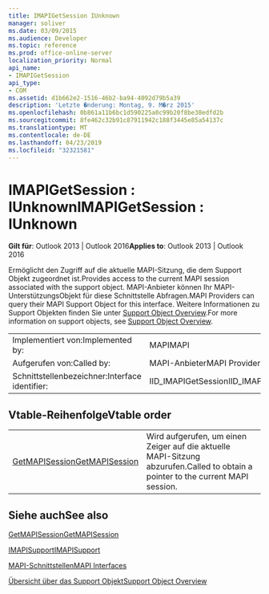 ```yaml
---
title: IMAPIGetSession IUnknown
manager: soliver
ms.date: 03/09/2015
ms.audience: Developer
ms.topic: reference
ms.prod: office-online-server
localization_priority: Normal
api_name:
- IMAPIGetSession
api_type:
- COM
ms.assetid: d1b662e2-1516-46b2-ba94-4092d79b5a39
description: 'Letzte �nderung: Montag, 9. M�rz 2015'
ms.openlocfilehash: 0b861a11b6bc1d590225a0c99b20f8be38edfd2b
ms.sourcegitcommit: 8fe462c32b91c87911942c188f3445e85a54137c
ms.translationtype: MT
ms.contentlocale: de-DE
ms.lasthandoff: 04/23/2019
ms.locfileid: "32321581"
---
```

# <a name="imapigetsession--iunknown"></a><span data-ttu-id="642a9-103">IMAPIGetSession : IUnknown</span><span class="sxs-lookup"><span data-stu-id="642a9-103">IMAPIGetSession : IUnknown</span></span>

  
  
<span data-ttu-id="642a9-104">**Gilt für**: Outlook 2013 | Outlook 2016</span><span class="sxs-lookup"><span data-stu-id="642a9-104">**Applies to**: Outlook 2013 | Outlook 2016</span></span> 
  
<span data-ttu-id="642a9-105">Ermöglicht den Zugriff auf die aktuelle MAPI-Sitzung, die dem Support Objekt zugeordnet ist.</span><span class="sxs-lookup"><span data-stu-id="642a9-105">Provides access to the current MAPI session associated with the support object.</span></span> <span data-ttu-id="642a9-106">MAPI-Anbieter können Ihr MAPI-UnterstützungsObjekt für diese Schnittstelle Abfragen.</span><span class="sxs-lookup"><span data-stu-id="642a9-106">MAPI Providers can query their MAPI Support Object for this interface.</span></span> <span data-ttu-id="642a9-107">Weitere Informationen zu Support Objekten finden Sie unter [Support Object Overview](support-object-overview.md).</span><span class="sxs-lookup"><span data-stu-id="642a9-107">For more information on support objects, see [Support Object Overview](support-object-overview.md).</span></span>
  
|||
|:-----|:-----|
|<span data-ttu-id="642a9-108">Implementiert von:</span><span class="sxs-lookup"><span data-stu-id="642a9-108">Implemented by:</span></span>  <br/> |<span data-ttu-id="642a9-109">MAPI</span><span class="sxs-lookup"><span data-stu-id="642a9-109">MAPI</span></span>  <br/> |
|<span data-ttu-id="642a9-110">Aufgerufen von:</span><span class="sxs-lookup"><span data-stu-id="642a9-110">Called by:</span></span>  <br/> |<span data-ttu-id="642a9-111">MAPI-Anbieter</span><span class="sxs-lookup"><span data-stu-id="642a9-111">MAPI Providers</span></span>  <br/> |
|<span data-ttu-id="642a9-112">Schnittstellenbezeichner:</span><span class="sxs-lookup"><span data-stu-id="642a9-112">Interface identifier:</span></span>  <br/> |<span data-ttu-id="642a9-113">IID_IMAPIGetSession</span><span class="sxs-lookup"><span data-stu-id="642a9-113">IID_IMAPIGetSession</span></span>  <br/> |
   
## <a name="vtable-order"></a><span data-ttu-id="642a9-114">Vtable-Reihenfolge</span><span class="sxs-lookup"><span data-stu-id="642a9-114">Vtable order</span></span>

|||
|:-----|:-----|
|[<span data-ttu-id="642a9-115">GetMAPISession</span><span class="sxs-lookup"><span data-stu-id="642a9-115">GetMAPISession</span></span>](imapigetsession-getmapisession.md) <br/> |<span data-ttu-id="642a9-116">Wird aufgerufen, um einen Zeiger auf die aktuelle MAPI-Sitzung abzurufen.</span><span class="sxs-lookup"><span data-stu-id="642a9-116">Called to obtain a pointer to the current MAPI session.</span></span>  <br/> |
   
## <a name="see-also"></a><span data-ttu-id="642a9-117">Siehe auch</span><span class="sxs-lookup"><span data-stu-id="642a9-117">See also</span></span>



[<span data-ttu-id="642a9-118">GetMAPISession</span><span class="sxs-lookup"><span data-stu-id="642a9-118">GetMAPISession</span></span>](imapigetsession-getmapisession.md)
  
[<span data-ttu-id="642a9-119">IMAPISupport</span><span class="sxs-lookup"><span data-stu-id="642a9-119">IMAPISupport</span></span>](imapisupportiunknown.md)


[<span data-ttu-id="642a9-120">MAPI-Schnittstellen</span><span class="sxs-lookup"><span data-stu-id="642a9-120">MAPI Interfaces</span></span>](mapi-interfaces.md)
  
[<span data-ttu-id="642a9-121">Übersicht über das Support Objekt</span><span class="sxs-lookup"><span data-stu-id="642a9-121">Support Object Overview</span></span>](support-object-overview.md)


